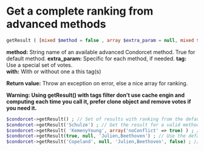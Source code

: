 # Get a complete ranking from advanced methods
```php
getResult ( [mixed $method = false , array $extra_param = null, mixed $tag , bool $with = true] )
```
**method:** String name of an available advanced Condorcet method. True for default method.
**extra_param:** Specific for each method, if needed.
**tag:** Use a special set of votes.  
**with:** With or without one a this tag(s)   

**Return value:** Throw an exception on error, else a nice array for ranking.

__Warning: Using getResult() with tags filter don't use cache engin and computing each time you call it, prefer clone object and remove votes if you need it.__


```php
$condorcet->getResult() ; // Set of results with ranking from the default method. (Class Default: Schulze)  
$condorcet->getResult('Schulze') ; // Get the result for a valid method.
$condorcet->getResult( 'KemenyYoung', array('noConflict' => true) ) ; // Sometimes (actually only this one for KemenyYoung), you can use an array for some algorithm configuration. See details above.
$condorcet->getResult(true, null, 'Julien,Beethoven') ; // Use the default ranking method, no special parameters to it, but only compute with vote get tag 'Julien' or tag 'Beethoven'.
$condorcet->getResult('Copeland', null, 'Julien,Beethoven', false) ; // Use the Copeland methodd, no special parameters to it, but only compute with vote without tag 'Julien' and without tag 'Beethoven'.
```